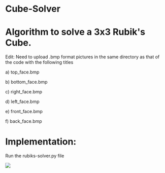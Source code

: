 # Cube-Solver
# Algorithm to solve a 3x3 Rubik's Cube.

Edit: Need to upload .bmp format pictures in the same directory as that of the code with the following titles

a) top_face.bmp  

b) bottom_face.bmp
 
c) right_face.bmp 

d) left_face.bmp

e) front_face.bmp

f) back_face.bmp

# Implementation: 
Run the  rubiks-solver.py file

![](https://www.youcandothecube.com/resources/images/assets/rubiks-cube-coloured.png)
   
